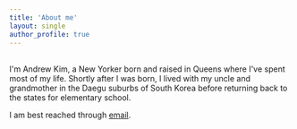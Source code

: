 ```yaml
---
title: 'About me'
layout: single
author_profile: true
---
```


<br>
I'm Andrew Kim, a New Yorker born and raised in Queens where I've spent most of my life. 
Shortly after I was born, I lived with my uncle and grandmother in the Daegu suburbs of South Korea
before returning back to the states for elementary school.

I am best reached through [email](andrewkimka@gmail.com).